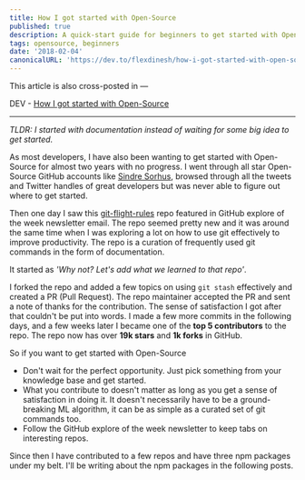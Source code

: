 ```yaml
---
title: How I got started with Open-Source
published: true
description: A quick-start guide for beginners to get started with Open-Source
tags: opensource, beginners
date: '2018-02-04'
canonicalURL: 'https://dev.to/flexdinesh/how-i-got-started-with-open-source--882'
---
```


This article is also cross-posted in —

DEV - [How I got started with Open-Source](https://dev.to/flexdinesh/how-i-got-started-with-open-source--882)

---

_TLDR: I started with documentation instead of waiting for some big idea to get started._

As most developers, I have also been wanting to get started with Open-Source for almost two years with no progress. I went through all star Open-Source GitHub accounts like [Sindre Sorhus](https://github.com/sindresorhus), browsed through all the tweets and Twitter handles of great developers but was never able to figure out where to get started.

Then one day I saw this [git-flight-rules](https://github.com/k88hudson/git-flight-rules) repo featured in GitHub explore of the week newsletter email. The repo seemed pretty new and it was around the same time when I was exploring a lot on how to use git effectively to improve productivity. The repo is a curation of frequently used git commands in the form of documentation. 

It started as _'Why not? Let's add what we learned to that repo'_.

I forked the repo and added a few topics on using `git stash` effectively and created a PR (Pull Request). The repo maintainer accepted the PR and sent a note of thanks for the contribution. The sense of satisfaction I got after that couldn't be put into words. I made a few more commits in the following days, and a few weeks later I became one of the **top 5 contributors** to the repo. The repo now has over **19k stars** and **1k forks** in GitHub.

So if you want to get started with Open-Source

- Don't wait for the perfect opportunity. Just pick something from your knowledge base and get started.
- What you contribute to doesn't matter as long as you get a sense of satisfaction in doing it. It doesn't necessarily have to be a ground-breaking ML algorithm, it can be as simple as a curated set of git commands too.
- Follow the GitHub explore of the week newsletter to keep tabs on interesting repos. 

Since then I have contributed to a few repos and have three npm packages under my belt. I'll be writing about the npm packages in the following posts.